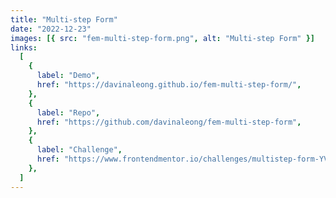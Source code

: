 ```yaml
---
title: "Multi-step Form"
date: "2022-12-23"
images: [{ src: "fem-multi-step-form.png", alt: "Multi-step Form" }]
links:
  [
    {
      label: "Demo",
      href: "https://davinaleong.github.io/fem-multi-step-form/",
    },
    {
      label: "Repo",
      href: "https://github.com/davinaleong/fem-multi-step-form",
    },
    {
      label: "Challenge",
      href: "https://www.frontendmentor.io/challenges/multistep-form-YVAnSdqQBJ",
    },
  ]
---
```

